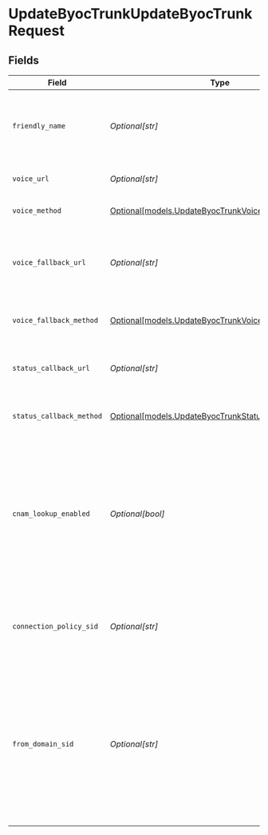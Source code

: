 # UpdateByocTrunkUpdateByocTrunkRequest


## Fields

| Field                                                                                                                                                                                                                                                                                                                                                                                  | Type                                                                                                                                                                                                                                                                                                                                                                                   | Required                                                                                                                                                                                                                                                                                                                                                                               | Description                                                                                                                                                                                                                                                                                                                                                                            |
| -------------------------------------------------------------------------------------------------------------------------------------------------------------------------------------------------------------------------------------------------------------------------------------------------------------------------------------------------------------------------------------- | -------------------------------------------------------------------------------------------------------------------------------------------------------------------------------------------------------------------------------------------------------------------------------------------------------------------------------------------------------------------------------------- | -------------------------------------------------------------------------------------------------------------------------------------------------------------------------------------------------------------------------------------------------------------------------------------------------------------------------------------------------------------------------------------- | -------------------------------------------------------------------------------------------------------------------------------------------------------------------------------------------------------------------------------------------------------------------------------------------------------------------------------------------------------------------------------------- |
| `friendly_name`                                                                                                                                                                                                                                                                                                                                                                        | *Optional[str]*                                                                                                                                                                                                                                                                                                                                                                        | :heavy_minus_sign:                                                                                                                                                                                                                                                                                                                                                                     | A descriptive string that you create to describe the resource. It is not unique and can be up to 255 characters long.                                                                                                                                                                                                                                                                  |
| `voice_url`                                                                                                                                                                                                                                                                                                                                                                            | *Optional[str]*                                                                                                                                                                                                                                                                                                                                                                        | :heavy_minus_sign:                                                                                                                                                                                                                                                                                                                                                                     | The URL we should call when the BYOC Trunk receives a call.                                                                                                                                                                                                                                                                                                                            |
| `voice_method`                                                                                                                                                                                                                                                                                                                                                                         | [Optional[models.UpdateByocTrunkVoiceMethod]](../models/updatebyoctrunkvoicemethod.md)                                                                                                                                                                                                                                                                                                 | :heavy_minus_sign:                                                                                                                                                                                                                                                                                                                                                                     | The HTTP method we should use to call `voice_url`                                                                                                                                                                                                                                                                                                                                      |
| `voice_fallback_url`                                                                                                                                                                                                                                                                                                                                                                   | *Optional[str]*                                                                                                                                                                                                                                                                                                                                                                        | :heavy_minus_sign:                                                                                                                                                                                                                                                                                                                                                                     | The URL that we should call when an error occurs while retrieving or executing the TwiML requested by `voice_url`.                                                                                                                                                                                                                                                                     |
| `voice_fallback_method`                                                                                                                                                                                                                                                                                                                                                                | [Optional[models.UpdateByocTrunkVoiceFallbackMethod]](../models/updatebyoctrunkvoicefallbackmethod.md)                                                                                                                                                                                                                                                                                 | :heavy_minus_sign:                                                                                                                                                                                                                                                                                                                                                                     | The HTTP method we should use to call `voice_fallback_url`. Can be: `GET` or `POST`.                                                                                                                                                                                                                                                                                                   |
| `status_callback_url`                                                                                                                                                                                                                                                                                                                                                                  | *Optional[str]*                                                                                                                                                                                                                                                                                                                                                                        | :heavy_minus_sign:                                                                                                                                                                                                                                                                                                                                                                     | The URL that we should call to pass status parameters (such as call ended) to your application.                                                                                                                                                                                                                                                                                        |
| `status_callback_method`                                                                                                                                                                                                                                                                                                                                                               | [Optional[models.UpdateByocTrunkStatusCallbackMethod]](../models/updatebyoctrunkstatuscallbackmethod.md)                                                                                                                                                                                                                                                                               | :heavy_minus_sign:                                                                                                                                                                                                                                                                                                                                                                     | The HTTP method we should use to call `status_callback_url`. Can be: `GET` or `POST`.                                                                                                                                                                                                                                                                                                  |
| `cnam_lookup_enabled`                                                                                                                                                                                                                                                                                                                                                                  | *Optional[bool]*                                                                                                                                                                                                                                                                                                                                                                       | :heavy_minus_sign:                                                                                                                                                                                                                                                                                                                                                                     | Whether Caller ID Name (CNAM) lookup is enabled for the trunk. If enabled, all inbound calls to the BYOC Trunk from the United States and Canada automatically perform a CNAM Lookup and display Caller ID data on your phone. See [CNAM Lookups](https://www.twilio.com/docs/sip-trunking#CNAM) for more information.                                                                 |
| `connection_policy_sid`                                                                                                                                                                                                                                                                                                                                                                | *Optional[str]*                                                                                                                                                                                                                                                                                                                                                                        | :heavy_minus_sign:                                                                                                                                                                                                                                                                                                                                                                     | The SID of the Connection Policy that Twilio will use when routing traffic to your communications infrastructure.                                                                                                                                                                                                                                                                      |
| `from_domain_sid`                                                                                                                                                                                                                                                                                                                                                                      | *Optional[str]*                                                                                                                                                                                                                                                                                                                                                                        | :heavy_minus_sign:                                                                                                                                                                                                                                                                                                                                                                     | The SID of the SIP Domain that should be used in the `From` header of originating calls sent to your SIP infrastructure. If your SIP infrastructure allows users to "call back" an incoming call, configure this with a [SIP Domain](https://www.twilio.com/docs/voice/api/sending-sip) to ensure proper routing. If not configured, the from domain will default to "sip.twilio.com". |